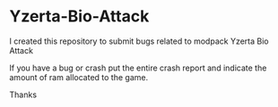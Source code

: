 # Yzerta-Bio-Attack
I created this repository to submit bugs related to modpack Yzerta Bio Attack

If you have a bug or crash put the entire crash report and indicate the amount of ram allocated to the game.

Thanks

